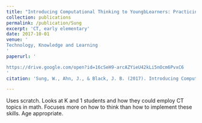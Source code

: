 ```yaml
---
title: "Introducing Computational Thinking to YoungbLearners: Practicing Computational Perspectives Through Embodiment in Mathematics Education"
collection: publications
permalink: /publication/Sung
excerpt: 'CT, early elementary'
date: 2017-10-01
venue: '
Technology, Knowledge and Learning
'
paperurl: '

https://drive.google.com/open?id=16cSeH9-arcAZYieU42kLi5nOcm6PvxC6
'
citation: 'Sung, W., Ahn, J., & Black, J. B. (2017). Introducing Computational Thinking to Young Learners: Practicing Computational Perspectives Through Embodiment in Mathematics Education. Technology, Knowledge and Learning, 22(3), 443-463.'

---
```



Uses scratch. Looks at K and 1 students and how they could employ CT topics in math. Focuses more on how to think than how to implement these skills. Age appropriate. 
